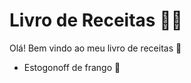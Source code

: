 # Livro de Receitas :man_cook:

Olá! Bem vindo ao meu livro de receitas :wave:

- Estogonoff de frango :chicken:
